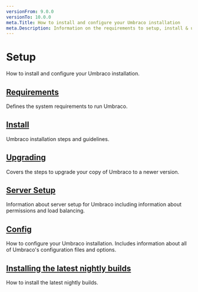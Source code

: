 ```yaml
---
versionFrom: 9.0.0
versionTo: 10.0.0
meta.Title: How to install and configure your Umbraco installation
meta.Description: Information on the requirements to setup, install & upgrade Umbraco
---
```


# Setup

How to install and configure your Umbraco installation.

## [Requirements](../Setup/Requirements/index.md)

Defines the system requirements to run Umbraco.

## [Install](../Setup/Install/index.md)

Umbraco installation steps and guidelines.

## [Upgrading](../Setup/Upgrading/index.md)

Covers the steps to upgrade your copy of Umbraco to a newer version.

## [Server Setup](../Setup/Server-Setup/index.md)

Information about server setup for Umbraco including information about permissions and load balancing.

## [Config](../../Reference/Configuration/index.md)

How to configure your Umbraco installation. Includes information about all of Umbraco's configuration files and options.

## [Installing the latest nightly builds](../Setup/Install/installing-nightly-builds.md)

How to install the latest nightly builds.
